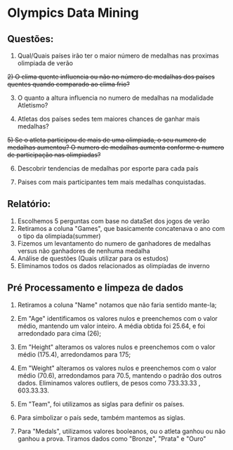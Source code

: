 # Olympics Data Mining

## Questões:

1) Qual/Quais países irão ter o maior número de medalhas nas proximas olimpiada de verão 

~~2) O clima quente influencia ou não no número de medalhas dos países quentes quando comparado ao clima frio?~~

3) O quanto a altura influencia no numero de medalhas na modalidade Atletismo?

4) Atletas dos países sedes tem maiores chances de ganhar mais medalhas?

~~5) Se o atleta participou de mais de uma olimpiada, o seu numero de medalhas aumentou? O numero de medalhas aumenta conforme o numero de participação nas olimpiadas?~~

6) Descobrir tendencias de medalhas por esporte para cada país

7) Paises com mais participantes tem mais medalhas conquistadas.

## Relatório:

1) Escolhemos 5 perguntas com base no dataSet dos jogos de verão
2) Retiramos a coluna "Games", que basicamente concatenava o ano com o tipo da olimpiada(summer)
3) Fizemos um levantamento do numero de ganhadores de medalhas versus não ganhadores de nenhuma medalha
4) Análise de questões (Quais utilizar para os estudos)
5) Eliminamos todos os dados relacionados as olimpíadas de inverno

## Pré Processamento e limpeza de dados

1) Retiramos a coluna "Name" notamos que não faria sentido mante-la;

2) Em "Age" identificamos os valores nulos e preenchemos com o valor médio, mantendo um valor inteiro. A média obtida foi 25.64, e foi arredondado para cima (26);

3) Em "Height" alteramos os valores nulos e preenchemos com o valor médio (175.4), arredondamos para  175;

4) Em "Weight" alteramos os valores nulos e preenchemos com o valor médio (70.6), arredondamos para 70.5, mantendo o padrão dos outros dados. Eliminamos valores outliers, de pesos como 733.33.33 , 603.33.33.

5) Em "Team", foi utilizamos as siglas para definir os países. 

6) Para simbolizar o país sede, também mantemos as siglas.

7) Para "Medals", utilizamos valores booleanos, ou o atleta ganhou ou não ganhou a prova. Tiramos dados como "Bronze", "Prata" e "Ouro"

